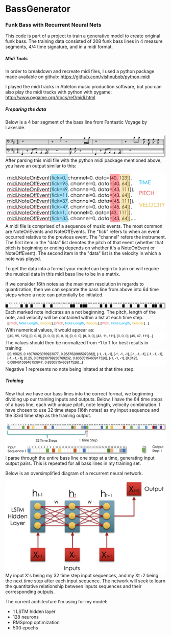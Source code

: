 # BassGenerator
### Funk Bass with Recurrent Neural Nets

This code is part of a project to train a generative model to create original funk bass. The training data consisted of 208 funk bass lines in 4 measure segments, 4/4 time signature, and in a midi format.

##### Midi Tools

In order to breakdown and recreate midi files, I used a python package made available on github: https://github.com/vishnubob/python-midi

I played the midi tracks in Ableton music production software, but you can also play the midi tracks with python with pygame: http://www.pygame.org/docs/ref/midi.html

##### Preparing the data
Below is a 4 bar segment of the bass line from Fantastic Voyage by Lakeside.

<img src="./Images/FantasticVoyage.png" align="left">

After parsing this midi file with the python midi package mentioned above, you have an output similar to this:

<img src="./Images/midi_example1.png" align="left">

A midi file is comprised of a sequence of music events. The most common are NoteOnEvents and NoteOffEvents. The "tick" refers to when an event occurred relative to the previous event. The "channel" refers the instrument. The first item in the "data" list denotes the pitch of that event (whether that pitch is beginning or ending depends on whether it's a NoteOnEvent or NoteOffEvent). The second item in the "data" list is the velocity in which a note was played.

To get the data into a format your model can begin to train on will require the musical data in this midi bass line to be in a matrix.

If we consider 16th notes as the maximum resolution in regards to quantization, then we can separate the bass line from above into 64 time steps where a note can potentially be initiated.

<img src="./Images/time_steps.png" align="left">
Each marked note indicates an a not beginning. The pitch, length of the note, and velocity will be contained within a list at each time step.
<img src="./Images/pic1.png" align="left">

With numerical values, it would appear as:
<img src="./Images/pic2.png" align="left">

The values should then be normalized from -1 to 1 for best results in training:
<img src="./Images/pic3.png" align="left">

Negative 1 represents no note being initated at that time step.

##### Training

Now that we have our bass lines into the correct format, we beginning dividing up our training inputs and outputs. Below, I have the 64 time steps of a bass line, each with unique pitch, note length, velocity combination. I have chosen to use 32 time steps (16th notes) as my input sequence and the 33rd time step as the training output.

<img src="./Images/time_step.png" align="left">

<img src="./Images/time_step2.png" align="left">

I parse through the entire bass line one step at a time, generating input output pairs. This is repeated for all bass lines in my training set.

Below is an oversimplified diagram of a recurrent neural network.

<img src="./Images/RNN.png" align="left">

My input X's being my 32 time step input sequences, and my Xt+2 being the next time step after each input sequence. The network will seek to learn the quantitative relationship between inputs sequences and their corresponding outputs.

The current architecture I'm using for my model:
* 1 LSTM hidden layer
* 128 neurons
* RMSprop optimization
* 500 epochs
